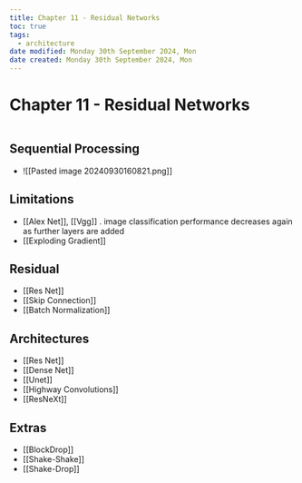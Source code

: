 ```yaml
---
title: Chapter 11 - Residual Networks
toc: true
tags:
  - architecture
date modified: Monday 30th September 2024, Mon
date created: Monday 30th September 2024, Mon
---
```


# Chapter 11 - Residual Networks
```toc
```
## Sequential Processing
- ![[Pasted image 20240930160821.png]]

## Limitations
- [[Alex Net]], [[Vgg]] . image classification performance decreases again as further layers are added
- [[Exploding Gradient]]

## Residual
- [[Res Net]]
- [[Skip Connection]]
- [[Batch Normalization]]

## Architectures
- [[Res Net]]
- [[Dense Net]]
- [[Unet]]
- [[Highway Convolutions]]
- [[ResNeXt]]

## Extras
- [[BlockDrop]]
- [[Shake-Shake]]
- [[Shake-Drop]]